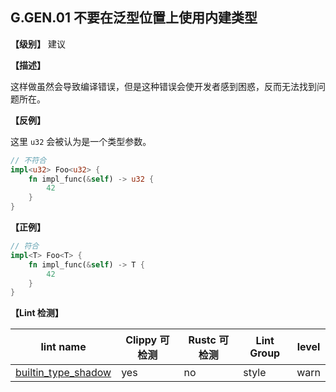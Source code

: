 
## G.GEN.01 不要在泛型位置上使用内建类型

**【级别】** 建议

**【描述】**

这样做虽然会导致编译错误，但是这种错误会使开发者感到困惑，反而无法找到问题所在。

**【反例】**

这里 `u32` 会被认为是一个类型参数。

```rust
// 不符合
impl<u32> Foo<u32> {
    fn impl_func(&self) -> u32 {
        42
    }
}
```

**【正例】**

```rust
// 符合
impl<T> Foo<T> {
    fn impl_func(&self) -> T {
        42
    }
}
```

**【Lint 检测】**

| lint name | Clippy 可检测 | Rustc 可检测 | Lint Group | level |
| ------ | ---- | --------- | ------ | ------ | 
| [builtin_type_shadow](https://rust-lang.github.io/rust-clippy/master/#builtin_type_shadow) | yes| no | style | warn |